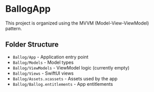 # BallogApp

This project is organized using the MVVM (Model-View-ViewModel) pattern.

## Folder Structure

- `Ballog/App` - Application entry point
- `Ballog/Models` - Model types
- `Ballog/ViewModels` - ViewModel logic (currently empty)
- `Ballog/Views` - SwiftUI views
- `Ballog/Assets.xcassets` - Assets used by the app
- `Ballog/Ballog.entitlements` - App entitlements

